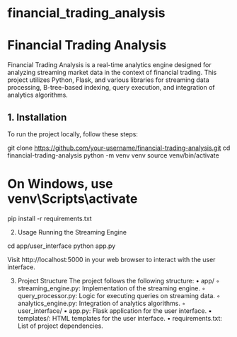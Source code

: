# financial_trading_analysis
# Financial Trading Analysis

Financial Trading Analysis is a real-time analytics engine designed for analyzing streaming market data in the context of financial trading. This project utilizes Python, Flask, and various libraries for streaming data processing, B-tree-based indexing, query execution, and integration of analytics algorithms.


## 1. Installation

To run the project locally, follow these steps:

git clone https://github.com/your-username/financial-trading-analysis.git
cd financial-trading-analysis
python -m venv venv
source venv/bin/activate 


# On Windows, use venv\Scripts\activate
pip install -r requirements.txt


2. Usage
Running the Streaming Engine

cd app/user_interface
python app.py

Visit http://localhost:5000 in your web browser to interact with the user interface.

3. Project Structure
The project follows the following structure:
    • app/
        ◦ streaming_engine.py: Implementation of the streaming engine.
        ◦ query_processor.py: Logic for executing queries on streaming data.
        ◦ analytics_engine.py: Integration of analytics algorithms.
        ◦ user_interface/
            ▪ app.py: Flask application for the user interface.
            ▪ templates/: HTML templates for the user interface.
    • requirements.txt: List of project dependencies.


